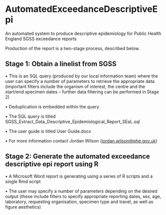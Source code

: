 # AutomatedExceedanceDescriptiveEpi
An automated system to produce descriptive epidemiology for Public Health England SGSS exceedance reports

Production of the report is a two-stage process, described below. 

Stage 1: Obtain a linelist from SGSS
--------

•	This is an SQL query (produced by our local information team) where the user can specify a number of parameters to retrieve the appropriate data (important filters include the organism of interest, the centre and the start/end specimen dates – further data filtering can be performed in Stage 2)

•	Deduplication is embedded within the query 

•	The SQL query is titled SGSS_Extract_Data_Descriptive_Epidemiological_Report_SEaL.sql

• The user guide is titled User Guide.docx

•	For more information contact Jordan Wilson (jordan.wilson@phe.gov.uk)

Stage 2: Generate the automated exceedance descriptive epi report using R
--------

•	A Microsoft Word report is generating using a series of R scripts and a single Rmd script

•	The user may specify a number of parameters depending on the desired output (these include filters to specify appropriate reporting dates, sex, age, laboratory, requesting organisation, specimen type and travel, as well as figure aesthetics) 
